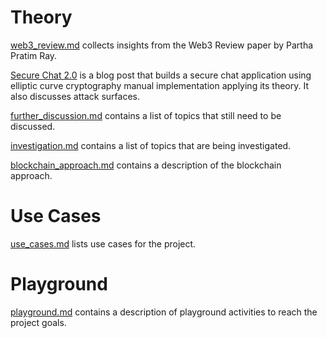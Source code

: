 

Theory
======

[web3_review.md](web3_review.md) collects insights from the Web3 Review paper by Partha Pratim Ray.

[Secure Chat 2.0](https://vaktibabat.github.io/posts/ecurvechat/) is a blog post that builds a secure chat application using elliptic curve cryptography manual implementation applying its theory. It also discusses attack surfaces.

[further_discussion.md](further_discussion.md) contains a list of topics that still need to be discussed.

[investigation.md](investigation.md) contains a list of topics that are being investigated.

[blockchain_approach.md](blockchain_approach.md) contains a description of the blockchain approach.

Use Cases
=========

[use_cases.md](use_cases.md) lists use cases for the project.


Playground
==========

[playground.md](playground.md) contains a description of playground activities to reach the project goals.

